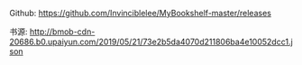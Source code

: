 Github: https://github.com/Invinciblelee/MyBookshelf-master/releases



书源: http://bmob-cdn-20686.b0.upaiyun.com/2019/05/21/73e2b5da4070d211806ba4e10052dcc1.json